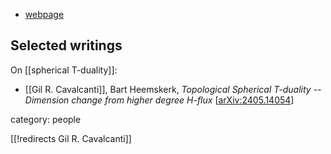 
* [webpage](http://www.staff.science.uu.nl/~caval101/homepage/Home.html)

## Selected writings

On [[spherical T-duality]]:

* [[Gil R. Cavalcanti]], Bart Heemskerk, *Topological Spherical T-duality -- Dimension change from higher degree H-flux* &lbrack;[arXiv:2405.14054](https://arxiv.org/abs/2405.14054)&rbrack;


category: people

[[!redirects Gil R. Cavalcanti]]
